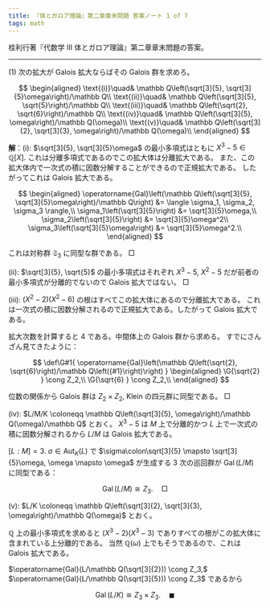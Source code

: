 ```yaml
---
title: 『体とガロア理論』第二章章末問題 答案ノート 1 of 7
tags: math
---
```


桂利行著『代数学 III 体とガロア理論』第二章章末問題の答案。

----

$(1)$ 次の拡大が Galois 拡大ならばその Galois 群を求めろ。

$$
\begin{aligned}
\text{(i)}\quad& \mathbb Q\left(\sqrt[3]{5}, \sqrt[3]{5}\omega\right)/\mathbb Q\\
\text{(ii)}\quad& \mathbb Q\left(\sqrt[3]{5}, \sqrt{5}\right)/\mathbb Q\\
\text{(iii)}\quad& \mathbb Q\left(\sqrt{2}, \sqrt{6}\right)/\mathbb Q\\
\text{(iv)}\quad& \mathbb Q\left(\sqrt[3]{5}, \omega\right)/\mathbb Q(\omega)\\
\text{(v)}\quad& \mathbb Q\left(\sqrt[3]{2}, \sqrt[3]{3}, \omega\right)/\mathbb Q(\omega)\\
\end{aligned}
$$

**解**：$\text{(i)}:$ $\sqrt[3]{5}, \sqrt[3]{5}\omega$ の最小多項式はともに $X^3 - 5 \in \mathbb Q[X].$
これは分離多項式であるのでこの拡大体は分離拡大である。
また、この拡大体内で一次式の積に因数分解することができるので正規拡大である。
したがってこれは Galois 拡大である。

$$
\begin{aligned}
\operatorname{Gal}\left(\mathbb Q\left(\sqrt[3]{5}, \sqrt[3]{5}\omega\right)/\mathbb Q\right) &= \langle \sigma_1, \sigma_2, \sigma_3 \rangle,\\
\sigma_1\left(\sqrt[3]{5}\right) &= \sqrt[3]{5}\omega,\\
\sigma_2\left(\sqrt[3]{5}\right) &= \sqrt[3]{5}\omega^2\\
\sigma_3\left(\sqrt[3]{5}\omega\right) &= \sqrt[3]{5}\omega^2.\\
\end{aligned}
$$

これは対称群 $\mathfrak S_3$ に同型な群である。
$\Box$

$\text{(ii)}:$ $\sqrt[3]{5}, \sqrt{5}$ の最小多項式はそれぞれ $X^3 - 5,$
$X^2 - 5$ だが前者の最小多項式が分離的でないので Galois 拡大ではない。
$\Box$

$\text{(iii)}:$ $(X^2 - 2)(X^2 - 6)$ の根はすべてこの拡大体にあるので分離拡大である。
これは一次式の積に因数分解されるので正規拡大である。したがって Galois 拡大である。

拡大次数を計算すると $4$ である。中間体上の Galois 群から求める。
すでにさんざん見てきたように：

$$
\def\G#1{ \operatorname{Gal}\left(\mathbb Q\left(\sqrt{2}, \sqrt{6}\right)/\mathbb Q\left({#1}\right)\right) }
\begin{aligned}
\G{\sqrt{2} } \cong Z_2,\\
\G{\sqrt{6} } \cong Z_2,\\
\end{aligned}
$$

位数の関係から Galois 群は $Z_2 \times Z_2,$ Klein の四元群に同型である。
$\Box$

$\text{(iv)}:$ $L/M/K \coloneqq \mathbb Q\left(\sqrt[3]{5}, \omega\right)/\mathbb Q(\omega)/\mathbb Q$ とおく。
$X^3 - 5$ は $M$ 上で分離的かつ $L$ 上で一次式の積に因数分解されるから
$L/M$ は Galois 拡大である。

$[L : M] = 3.$
$\sigma \in \operatorname{Aut}_K(L)$ で
$\sigma\colon\sqrt[3]{5} \mapsto \sqrt[3]{5}\omega, \omega \mapsto \omega$
が生成する $3$ 次の巡回群が $\operatorname{Gal}(L/M)$ に同型である：

$$
\operatorname{Gal}(L/M) \cong Z_3.\quad\Box
$$

$\text{(v)}:$ $L/K \coloneqq \mathbb Q\left(\sqrt[3]{2}, \sqrt[3]{3}, \omega\right)/\mathbb Q(\omega)$ とおく。

$\mathbb Q$ 上の最小多項式を求めると $(X^3 - 2)(X^3 - 3)$ でありすべての根がこの拡大体に含まれている上分離的である。
当然 $\mathbb Q(\omega)$ 上でもそうであるので、これは Galois 拡大である。

$\operatorname{Gal}(L/\mathbb Q(\sqrt[3]{2})) \cong Z_3,$
$\operatorname{Gal}(L/\mathbb Q(\sqrt[3]{5})) \cong Z_3$
であるから

$$
\operatorname{Gal}(L/K) \cong Z_3 \times Z_3.\quad\blacksquare
$$
